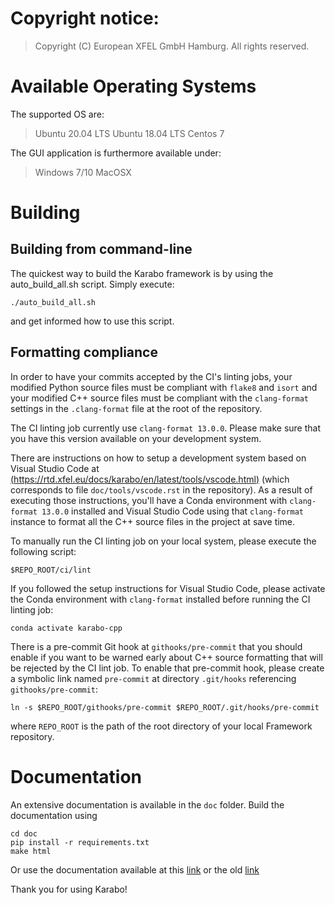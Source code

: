 # Copyright notice:

> Copyright (C) European XFEL GmbH Hamburg. All rights reserved.


# Available Operating Systems

The supported OS are:

> Ubuntu 20.04 LTS
> Ubuntu 18.04 LTS
> Centos 7

The GUI application is furthermore available under:

> Windows 7/10
> MacOSX

# Building

## Building from command-line ###

The quickest way to build the Karabo framework is by using the auto_build_all.sh script. Simply execute:

    ./auto_build_all.sh

and get informed how to use this script.

## Formatting compliance

In order to have your commits accepted by the CI's linting jobs, your modified Python source files must be compliant
with `flake8` and `isort` and your modified C++ source files must be compliant with
the `clang-format` settings in the `.clang-format` file at the root of the
repository.

The CI linting job currently use `clang-format 13.0.0`. Please make sure
that you have this version available on your development system.

There are instructions on how to setup a development system based on Visual Studio Code at [(https://rtd.xfel.eu/docs/karabo/en/latest/tools/vscode.html)](https://rtd.xfel.eu/docs/karabo/en/latest/tools/vscode.html) (which corresponds to
file `doc/tools/vscode.rst` in the repository). As a result of executing those instructions, you'll have
a Conda environment with `clang-format 13.0.0` installed and Visual Studio Code using that `clang-format`
instance to format all the C++ source files in the project at save time.

To manually run the CI linting job on your local system, please execute the following script:

    $REPO_ROOT/ci/lint

If you followed the setup instructions for Visual Studio Code, please activate the Conda environment
with `clang-format` installed before running the CI linting job:

    conda activate karabo-cpp

There is a pre-commit Git hook at `githooks/pre-commit` that you should enable if you want to be warned early about C++ source formatting that will be rejected by the CI lint job. To enable that pre-commit hook, please create a symbolic link named `pre-commit` at directory `.git/hooks` referencing `githooks/pre-commit`:

    ln -s $REPO_ROOT/githooks/pre-commit $REPO_ROOT/.git/hooks/pre-commit

where `REPO_ROOT` is the path of the root directory of your local Framework repository.

# Documentation

An extensive documentation is available in the `doc` folder.
Build the documentation using

    cd doc
    pip install -r requirements.txt
    make html

Or use the documentation available at this [link](https://rtd.xfel.eu/docs/karabo/en/latest/)
or the old [link](https://in.xfel.eu/readthedocs/docs/karabo/en/latest/)

Thank you for using Karabo!
